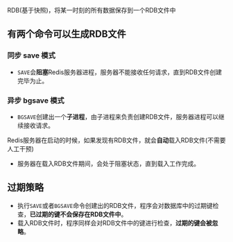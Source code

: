 RDB(基于快照)，将某一时刻的所有数据保存到一个RDB文件中

## 有两个命令可以生成RDB文件

### 同步 save 模式

- `SAVE`会**阻塞**Redis服务器进程，服务器不能接收任何请求，直到RDB文件创建完毕为止。

### 异步 bgsave 模式

- `BGSAVE`创建出一个**子进程**，由子进程来负责创建RDB文件，服务器进程可以继续接收请求。

Redis服务器在启动的时候，如果发现有RDB文件，就会**自动**载入RDB文件(不需要人工干预)

- 服务器在载入RDB文件期间，会处于阻塞状态，直到载入工作完成。



## 过期策略

- 执行`SAVE`或者`BGSAVE`命令创建出的RDB文件，程序会对数据库中的过期键检查，**已过期的键不会保存在RDB文件中**。
- 载入RDB文件时，程序同样会对RDB文件中的键进行检查，**过期的键会被忽略**。
